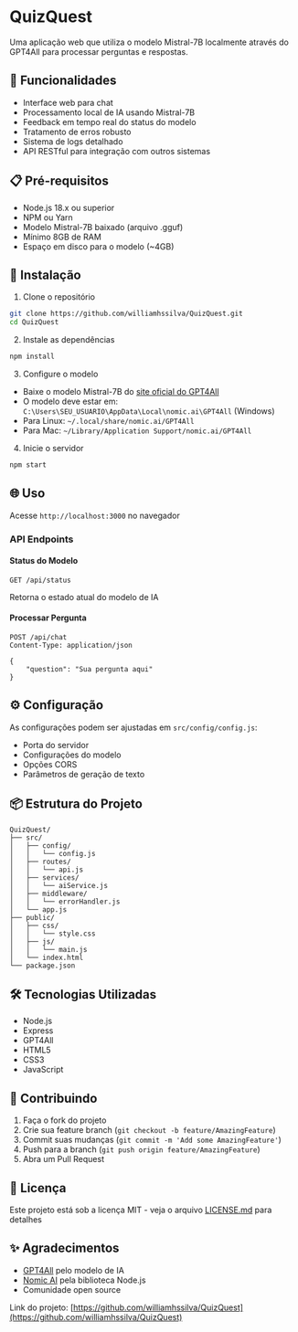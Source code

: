 # QuizQuest

Uma aplicação web que utiliza o modelo Mistral-7B localmente através do GPT4All para processar perguntas e respostas.

## 🚀 Funcionalidades

- Interface web para chat
- Processamento local de IA usando Mistral-7B
- Feedback em tempo real do status do modelo
- Tratamento de erros robusto
- Sistema de logs detalhado
- API RESTful para integração com outros sistemas

## 📋 Pré-requisitos

- Node.js 18.x ou superior
- NPM ou Yarn
- Modelo Mistral-7B baixado (arquivo .gguf)
- Mínimo 8GB de RAM
- Espaço em disco para o modelo (~4GB)

## 🔧 Instalação

1. Clone o repositório
```bash
git clone https://github.com/williamhssilva/QuizQuest.git
cd QuizQuest
```

2. Instale as dependências
```bash
npm install
```

3. Configure o modelo
- Baixe o modelo Mistral-7B do [site oficial do GPT4All](https://gpt4all.io/models)
- O modelo deve estar em: `C:\Users\SEU_USUARIO\AppData\Local\nomic.ai\GPT4All` (Windows)
- Para Linux: `~/.local/share/nomic.ai/GPT4All`
- Para Mac: `~/Library/Application Support/nomic.ai/GPT4All`

4. Inicie o servidor
```bash
npm start
```

## 🌐 Uso

Acesse `http://localhost:3000` no navegador

### API Endpoints

#### Status do Modelo
```http
GET /api/status
```
Retorna o estado atual do modelo de IA

#### Processar Pergunta
```http
POST /api/chat
Content-Type: application/json

{
    "question": "Sua pergunta aqui"
}
```

## ⚙️ Configuração

As configurações podem ser ajustadas em `src/config/config.js`:
- Porta do servidor
- Configurações do modelo
- Opções CORS
- Parâmetros de geração de texto

## 📦 Estrutura do Projeto

```
QuizQuest/
├── src/
│   ├── config/
│   │   └── config.js
│   ├── routes/
│   │   └── api.js
│   ├── services/
│   │   └── aiService.js
│   ├── middleware/
│   │   └── errorHandler.js
│   └── app.js
├── public/
│   ├── css/
│   │   └── style.css
│   ├── js/
│   │   └── main.js
│   └── index.html
└── package.json
```

## 🛠️ Tecnologias Utilizadas

- Node.js
- Express
- GPT4All
- HTML5
- CSS3
- JavaScript

## 🤝 Contribuindo

1. Faça o fork do projeto
2. Crie sua feature branch (`git checkout -b feature/AmazingFeature`)
3. Commit suas mudanças (`git commit -m 'Add some AmazingFeature'`)
4. Push para a branch (`git push origin feature/AmazingFeature`)
5. Abra um Pull Request

## 📝 Licença

Este projeto está sob a licença MIT - veja o arquivo [LICENSE.md](LICENSE.md) para detalhes

## ✨ Agradecimentos

- [GPT4All](https://gpt4all.io) pelo modelo de IA
- [Nomic AI](https://home.nomic.ai) pela biblioteca Node.js
- Comunidade open source

Link do projeto: [https://github.com/williamhssilva/QuizQuest](https://github.com/williamhssilva/QuizQuest) 
